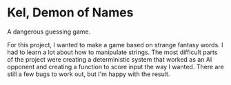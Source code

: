 # Kel, Demon of Names
A dangerous guessing game.

For this project, I wanted to make a game based on strange fantasy words. I had to learn a lot about how to manipulate strings. The most difficult parts of the project were creating a deterministic system that worked as an AI opponent and creating a function to score input the way I wanted. There are still a few bugs to work out, but I'm happy with the result.
